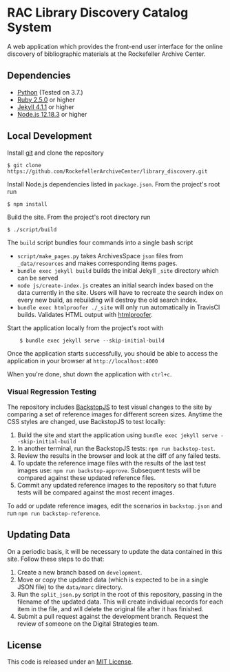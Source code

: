 # RAC Library Discovery Catalog System

A web application which provides the front-end user interface for the online discovery of bibliographic materials at the Rockefeller Archive Center.

## Dependencies

* [Python](https://www.python.org/downloads/) (Tested on 3.7.)
* [Ruby 2.5.0](https://www.ruby-lang.org/en/) or higher
* [Jekyll 4.1.1](https://jekyllrb.com/) or higher
* [Node.js 12.18.3](https://nodejs.org/en/) or higher

## Local Development

Install [git](https://git-scm.com/) and clone the repository

    $ git clone https://github.com/RockefellerArchiveCenter/library_discovery.git

Install Node.js dependencies listed in `package.json`. From the project's root run

    $ npm install

Build the site. From the project's root directory run

    $ ./script/build

The `build` script bundles four commands into a single bash script
  * `script/make_pages.py` takes ArchivesSpace `json` files from `_data/resources` and makes corresponding items pages.
  * `bundle exec jekyll build` builds the initial Jekyll `_site` directory which can be served
  * `node js/create-index.js` creates an initial search index based on the data currently in the site. Users will have to recreate the search index on every new build, as rebuilding will destroy the old search index.
  * `bundle exec htmlproofer ./_site` will only run automatically in TravisCI builds. Validates HTML output with [htmlproofer](https://www.rubydoc.info/gems/html-proofer/1.3.0).

Start the application locally from the project's root with
```
    $ bundle exec jekyll serve --skip-initial-build
```
Once the application starts successfully, you should be able to access the application in your browser at `http://localhost:4000`

When you're done, shut down the application with `ctrl+c`.

### Visual Regression Testing

The repository includes [BackstopJS](https://github.com/garris/BackstopJS) to test visual changes to the site by comparing a set of reference images for different screen sizes. Anytime the CSS styles are changed, use BackstopJS to test locally:

1. Build the site and start the application using `bundle exec jekyll serve --skip-initial-build`
2. In another terminal, run the BackstopJS tests: `npm run backstop-test`.
3. Review the results in the browser and look at the diff of any failed tests.
4. To update the reference image files with the results of the last test images use: `npm run backstop-approve`. Subsequent tests will be compared against these updated reference files.
5. Commit any updated reference images to the repository so that future tests will be compared against the most recent images.

To add or update reference images, edit the scenarios in `backstop.json` and run `npm run backstop-reference`.

## Updating Data

On a periodic basis, it will be necessary to update the data contained in this site. Follow these steps to do that:
1. Create a new branch based on `development`.
2. Move or copy the updated data (which is expected to be in a single JSON file) to the `data/marc` directory.
3. Run the `split_json.py` script in the root of this repository, passing in the filename of the updated data. This will create individual records for each item in the file, and will delete the original file after it has finished.
4. Submit a pull request against the development branch. Request the review of someone on the Digital Strategies team.

## License

This code is released under an [MIT License](LICENSE).
